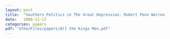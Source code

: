 ```yaml
---
layout: post
title:  "Southern Politics in The Great Depression: Robert Penn Warren’s All the King’s Men"
date:   2008-11-17
categories: papers
pdf: "otherFiles/papers/All the Kings Men.pdf"
---
```

